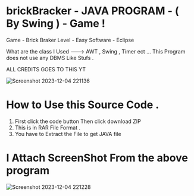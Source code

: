 # brickBracker - JAVA PROGRAM - ( By Swing ) - Game !
Game - Brick Braker 
Level - Easy
Software - Eclipse

What are the class I Used ---> AWT , Swing , Timer ect ...
This Program does not use any DBMS Like Stufs . 
    

ALL CREDITS GOES TO THIS YT

![Screenshot 2023-12-04 221136](https://github.com/Sanjay007008/brickBracker/assets/92173526/c549357c-4aef-41ec-addd-674f1f84920e)




# How to Use this Source Code .
1) First click the code button Then click download ZIP
2) This is in RAR File Format .
3) You have to Extract the File to get JAVA file



# I Attach ScreenShot From the above program

![Screenshot 2023-12-04 221228](https://github.com/Sanjay007008/brickBracker/assets/92173526/b39febac-37c2-4133-9dbb-f45b721b3e10)
